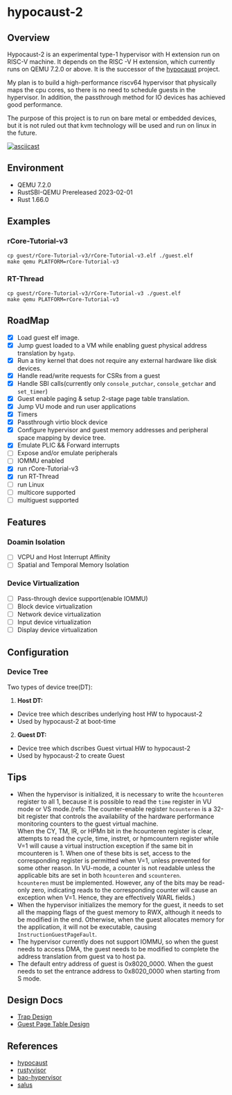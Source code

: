 # hypocaust-2
## Overview
Hypocaust-2 is an experimental type-1 hypervisor with H extension run on RISC-V machine. It depends on the RISC -V H extension, which currently runs on QEMU 7.2.0 or above. It is the successor of the [hypocaust](https://github.com/KuangjuX/hypocaust) project.  

  
My plan is to build a high-performance riscv64 hypervisor that physically maps the cpu cores, so there is no need to schedule guests in the hypervisor. In addition, the passthrough method for IO devices has achieved good performance.  
  
The purpose of this project is to run on bare metal or embedded devices, but it is not ruled out that kvm technology will be used and run on linux in the future.  
  
[![asciicast](https://asciinema.org/a/564050.png)](https://asciinema.org/a/564050)

## Environment
- QEMU 7.2.0
- RustSBI-QEMU Prereleased 2023-02-01
- Rust 1.66.0 


## Examples 

### rCore-Tutorial-v3
```
cp guest/rCore-Tutorial-v3/rCore-Tutorial-v3.elf ./guest.elf
make qemu PLATFORM=rCore-Tutorial-v3
```

### RT-Thread
```
cp guest/rCore-Tutorial-v3/rCore-Tutorial-v3 ./guest.elf
make qemu PLATFORM=rCore-Tutorial-v3
```

## RoadMap
- [x] Load guest elf image.
- [x] Jump guest loaded to a VM while enabling guest physical address translation by `hgatp`.
- [x] Run a tiny kernel that does not require any external hardware like disk devices.
- [x] Handle read/write requests for CSRs from a guest
- [x] Handle SBI calls(currently only `console_putchar`, `console_getchar` and `set_timer`)
- [x] Guest enable paging & setup 2-stage page table translation.
- [x] Jump VU mode and run user applications
- [x] Timers
- [x] Passthrough virtio block device
- [x] Configure hypervisor and guest memory addresses and peripheral space mapping by device tree.
- [x] Emulate PLIC && Forward interrupts
- [ ] Expose and/or emulate peripherals
- [ ] IOMMU enabled
- [x] run rCore-Tutorial-v3
- [x] run RT-Thread
- [ ] run Linux
- [ ] multicore supported
- [ ] multiguest supported

## Features
### Doamin Isolation
- [ ] VCPU and Host Interrupt Affinity
- [ ] Spatial and Temporal Memory Isolation

### Device Virtualization
- [ ] Pass-through device support(enable IOMMU)
- [ ] Block device virtualization
- [ ] Network device virtualization
- [ ] Input device virtualization
- [ ] Display device virtualization

## Configuration
### Device Tree

Two types of device tree(DT):
1. **Host DT:** 
- Device tree which describes underlying host HW to hypocaust-2
- Used by hypocaust-2 at boot-time

2. **Guest DT:**
- Device tree which dscribes Guest virtual HW to hypocaust-2
- Used by hypocaust-2 to create Guest

## Tips
- When the hypervisor is initialized, it is necessary to write the `hcounteren` register to all 1, because it is possible to read the `time` register in VU mode or VS mode.(refs: The counter-enable register `hcounteren` is a 32-bit register that controls the availability of the hardware performance monitoring counters to the guest virtual machine.  
When the CY, TM, IR, or HPMn bit in the hcounteren register is clear, attempts to read the
cycle, time, instret, or hpmcountern register while V=1 will cause a virtual instruction exception
if the same bit in mcounteren is 1. When one of these bits is set, access to the corresponding register
is permitted when V=1, unless prevented for some other reason. In VU-mode, a counter is not
readable unless the applicable bits are set in both `hcounteren` and `scounteren`.  
`hcounteren` must be implemented. However, any of the bits may be read-only zero, indicating
reads to the corresponding counter will cause an exception when V=1. Hence, they are effectively
WARL fields.) 
- When the hypervisor initializes the memory for the guest, it needs to set all the mapping flags of the guest memory to RWX, although it needs to be modified in the end. Otherwise, when the guest allocates memory for the application, it will not be executable, causing `InstructionGuestPageFault`. 
- The hypervisor currently does not support IOMMU, so when the guest needs to access DMA, the guest needs to be modified to complete the address translation from guest va to host pa.  
- The default entry address of guest is 0x8020_0000. When the guest needs to set the entrance address to 0x8020_0000 when starting from S mode.

## Design Docs
- [Trap Design](docs/trap.md)
- [Guest Page Table Design](docs/guest_page_table.md)

## References
- [hypocaust](https://github.com/KuangjuX/hypocaust)
- [rustyvisor](https://github.com/stemnic/rustyvisor)
- [bao-hypervisor](https://github.com/bao-project/bao-hypervisor)
- [salus](https://github.com/rivosinc/salus)
